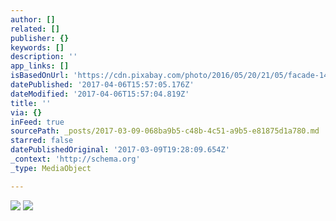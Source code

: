 ```yaml
---
author: []
related: []
publisher: {}
keywords: []
description: ''
app_links: []
isBasedOnUrl: 'https://cdn.pixabay.com/photo/2016/05/20/21/05/facade-1405964__340.jpg'
datePublished: '2017-04-06T15:57:05.176Z'
dateModified: '2017-04-06T15:57:04.819Z'
title: ''
via: {}
inFeed: true
sourcePath: _posts/2017-03-09-068ba9b5-c48b-4c51-a9b5-e81875d1a780.md
starred: false
datePublishedOriginal: '2017-03-09T19:28:09.654Z'
_context: 'http://schema.org'
_type: MediaObject

---
```

![](https://imgflo.herokuapp.com/graph/2b2431f8e7ba7b0/bcb3629bc000cb7d32a119bd10037e25/noop.jpg?input=https%3A%2F%2Fcdn.pixabay.com%2Fphoto%2F2016%2F05%2F20%2F21%2F05%2Ffacade-1405964__340.jpg)
![](https://the-grid-user-content.s3-us-west-2.amazonaws.com/e13582bc-5a4a-4b02-99c8-72fcfe08f2e5.jpg)